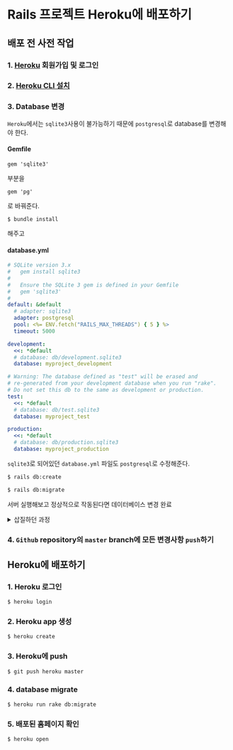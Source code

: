 # Rails 프로젝트 Heroku에 배포하기  

## 배포 전 사전 작업  
### 1. [Heroku](https://www.heroku.com/) 회원가입 및 로그인  
### 2. [Heroku CLI 설치](https://devcenter.heroku.com/articles/getting-started-with-python#set-up)  
### 3. Database 변경  
`Heroku`에서는 `sqlite3`사용이 불가능하기 때문에 `postgresql`로 database를 변경해야 한다.  
#### Gemfile  
```
gem 'sqlite3'
```
부분을  
```
gem 'pg'
```
로 바꿔준다.  
```
$ bundle install
```
해주고  

#### database.yml  
```yaml
# SQLite version 3.x
#   gem install sqlite3
#
#   Ensure the SQLite 3 gem is defined in your Gemfile
#   gem 'sqlite3'
#
default: &default
  # adapter: sqlite3
  adapter: postgresql
  pool: <%= ENV.fetch("RAILS_MAX_THREADS") { 5 } %>
  timeout: 5000

development:
  <<: *default
  # database: db/development.sqlite3
  database: myproject_development

# Warning: The database defined as "test" will be erased and
# re-generated from your development database when you run "rake".
# Do not set this db to the same as development or production.
test:
  <<: *default
  # database: db/test.sqlite3
  database: myproject_test

production:
  <<: *default
  # database: db/production.sqlite3
  database: myproject_production

```
`sqlite3`로 되어있던 `database.yml` 파일도 `postgresql`로 수정해준다.  
```bash
$ rails db:create
```
```bash
$ rails db:migrate
```
서버 실행해보고 정상적으로 작동된다면 데이터베이스 변경 완료  
<details>
  <summary>삽질하던 과정</summary>
  
  큰 마음 먹고 brew로 postgresql uninstall, install 했는데 에러가 났었다.  
  https://velog.io/@kim-macbook/postgresql-error-1  
  여기에 나와있는 방법으로 해결함  
</details>

### 4. `Github` repository의 `master` branch에 모든 변경사항 `push`하기  

## Heroku에 배포하기  
### 1. Heroku 로그인  
```bash
$ heroku login
```
### 2. Heroku app 생성  
```bash
$ heroku create
```
### 3. Heroku에 push  
```bash
$ git push heroku master
```
### 4. database migrate  
```bash
$ heroku run rake db:migrate
```
### 5. 배포된 홈페이지 확인  
```bash
$ heroku open
```

